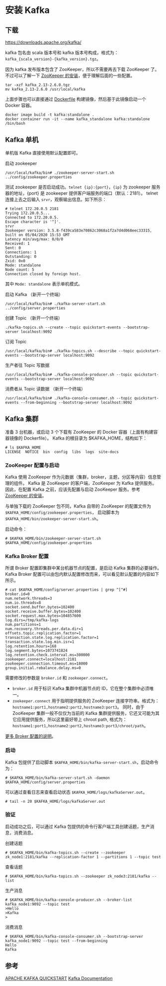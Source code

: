 # 安装 Kafka

## 下载

https://downloads.apache.org/kafka/

kafka 包名由 scala 版本号和 kafka 版本号构成，格式为： `kafka_{scala_version}-{kafka_version}.tgz`。

因为 kafka 发布版本包含了 ZooKeeper，所以不需要再去下载 ZooKeeper 了。不过可以了解一下 [ZooKeeper 的安装](./Zookeeper-Installation.md)，便于理解后面的一些配置。

```
tar -xzf kafka_2.13-2.6.0.tgz
mv kafka_2.13-2.6.0 /usr/local/kafka
```

上面步骤也可以直接通过 [Dockerfile](./Dockerfile) 构建镜像，然后基于此镜像启动一个 Docker 容器。
```
docker image build -t kafka:standalone .
docker container run -it --name kafka_standalone kafka:standalone /bin/bash
```

## Kafka 单机

单机版 Kafka 直接使用默认配置即可。

启动 zookeeper
```
/usr/local/kafka/bin# ./zookeeper-server-start.sh ../config/zookeeper.properties
```

测试 zookeeper 是否启动成功。`telnet {ip}:{port}`，`{ip}` 为 zookeeper 服务器的地址，{port} 是 zookeeper 提供客户端服务的端口（默认：2181）。
telnet 连接上去之后输入 `srvr`，观察输出信息。如下所示：

```
# telnet 172.20.0.5 2181
Trying 172.20.0.5...
Connected to 172.20.0.5.
Escape character is '^]'.
srvr
Zookeeper version: 3.5.8-f439ca583e70862c3068a1f2a7d4d068eec33315, built on 05/04/2020 15:53 GMT
Latency min/avg/max: 0/0/0
Received: 1
Sent: 0
Connections: 1
Outstanding: 0
Zxid: 0x0
Mode: standalone
Node count: 5
Connection closed by foreign host.
```

其中 `Mode: standalone` 表示单机模式。

启动 Kafka （新开一个终端）
```
/usr/local/kafka/bin# ./kafka-server-start.sh ../config/server.properties
```

创建 Topic （新开一个终端）
```
./kafka-topics.sh --create --topic quickstart-events --bootstrap-server localhost:9092
```

订阅 Topic
```
/usr/local/kafka/bin# ./kafka-topics.sh --describe --topic quickstart-events --bootstrap-server localhost:9092
```

生产者往 Topic 写数据
```
/usr/local/kafka/bin# ./kafka-console-producer.sh --topic quickstart-events --bootstrap-server localhost:9092
```

消费者从 Topic 读数据 （新开一个终端）
```
/usr/local/kafka/bin# ./kafka-console-consumer.sh --topic quickstart-events --from-beginning --bootstrap-server localhost:9092
```


## Kafka 集群

准备 3 台机器，或启动 3 个下载有 ZooKeeper 的 Docker 容器（上面有构建容器镜像的 Dockerfile）。 Kafka 的根目录为 $KAFKA_HOME，结构如下：

```
# ls $KAFKA_HOME
LICENSE  NOTICE  bin  config  libs  logs  site-docs
```

### ZooKeeper 配置与启动

Kafka 使用 ZooKeeper 作为元数据（集群，broker，主题，分区等内容）信息管理的组件。
Kafka 是 ZooKeeper 的客户端，ZooKeeper 为 Kafka 提供服务。
因此，在配置 Kafka 之前，应该先配置与启动 ZooKeeper 服务。参考[ZooKeeper 的安装](./Zookeeper-Installation.md)。

与单独下载的 ZooKeeper 包不同，Kafka 自带的 ZooKeeper 的配置文件为 `$KAFKA_HOME/config/zookeeper.properties`，
启动脚本为 `$KAFKA_HOME/bin/zookeeper-server-start.sh`。

启动命令：
```
# $KAFKA_HOME/bin/zookeeper-server-start.sh $KAFKA_HOME/config/zookeeper.properties
```

### Kafka Broker 配置

所谓 Broker 配置即集群中某台机器节点的配置，是启动 Kafka 集群的必要操作。 
Kafka Broker 配置可以由包内默认配置修改而来，可以看见默认配置的内容如下所示。

```
# cat $KAFKA_HOME/config/server.properties | grep ^[^#]
broker.id=0
num.network.threads=3
num.io.threads=8
socket.send.buffer.bytes=102400
socket.receive.buffer.bytes=102400
socket.request.max.bytes=104857600
log.dirs=/tmp/kafka-logs
num.partitions=1
num.recovery.threads.per.data.dir=1
offsets.topic.replication.factor=1
transaction.state.log.replication.factor=1
transaction.state.log.min.isr=1
log.retention.hours=168
log.segment.bytes=1073741824
log.retention.check.interval.ms=300000
zookeeper.connect=localhost:2181
zookeeper.connection.timeout.ms=18000
group.initial.rebalance.delay.ms=0
```

需要修改的参数是 `broker.id` 和 `zookeeper.connect`。

+ `broker.id` 用于标识 Kafka 集群中机器节点的 ID，它在整个集群中必须唯一。
+ `zookeeper.connect` 用于指明提供服务的 ZooKeeper 连接字符串。格式为： `hostname1:port1,hostname2:port2,hostname3:port3`。
同时，由于 ZooKeeper 集群一般不仅仅为当前的 Kafka 集群提供服务，它还又可能为其它应用提供服务，所以这里最好带上 chroot path, 格式为： `hostname1:port1,hostname2:port2,hostname3:port3/chroot/path`。

[更多 Broker 配置的说明](https://kafka.apache.org/documentation/#brokerconfigs)。

### 启动

Kafka 包提供了启动脚本 `$KAFKA_HOME/bin/kafka-server-start.sh`，启动命令为：
```
# $KAFKA_HOME/bin/kafka-server-start.sh -daemon $KAFKA_HOME/config/server.properties
```

可以通过查看日志来查看启动状态 `$KAFKA_HOME/logs/kafkaServer.out`。
```
# tail -n 20 $KAFKA_HOME/logs/kafkaServer.out
```

### 验证

启动成功之后，可以通过 Kafka 包提供的命令行客户端工具创建话题，生产消息，消费消息。

创建话题
```
# $KAFKA_HOME/bin/kafka-topics.sh --create --zookeeper zk_node1:2181/kafka --replication-factor 1 --partitions 1 --topic test
```

查看话题
```
# $KAFKA_HOME/bin/kafka-topics.sh --zookeeper zk_node3:2181/kafka --list
```

生产消息
```
# $KAFKA_HOME/bin/kafka-console-producer.sh --broker-list kafka_node1:9092 --topic test
>Hello
>Kafka
>
```

消费消息
```
# $KAFKA_HOME/bin/kafka-console-consumer.sh --bootstrap-server kafka_node1:9092 --topic test --from-beginning
Hello
Kafka
```


## 参考

[APACHE KAFKA QUICKSTART](https://kafka.apache.org/quickstart)
[Kafka Documentation](https://kafka.apache.org/documentation)

